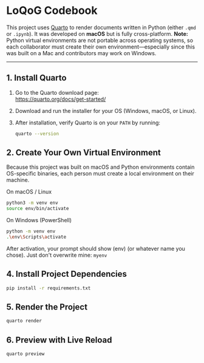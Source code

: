# LoQoG Codebook

This project uses [Quarto](https://quarto.org) to render documents written in Python (either `.qmd` or `.ipynb`). It was developed on **macOS** but is fully cross-platform. **Note:** Python virtual environments are not portable across operating systems, so each collaborator must create their own environment—especially since this was built on a Mac and contributors may work on Windows.

---

## 1. Install Quarto

1. Go to the Quarto download page:  
   https://quarto.org/docs/get-started/
2. Download and run the installer for your OS (Windows, macOS, or Linux).
3. After installation, verify Quarto is on your `PATH` by running:

   ```bash
   quarto --version

   ```

## 2. Create Your Own Virtual Environment

Because this project was built on macOS and Python environments contain OS-specific binaries, each person must create a local environment on their machine.

On macOS / Linux

```bash
python3 -m venv env
source env/bin/activate
```

On Windows (PowerShell)

```bash
python -m venv env
.\env\Scripts\activate
```

After activation, your prompt should show (env) (or whatever name you chose). Just don't overwrite mine: `myenv`

## 4. Install Project Dependencies

```bash
pip install -r requirements.txt
```

## 5. Render the Project

```bash
quarto render
```

## 6. Preview with Live Reload

```bash
quarto preview
```
